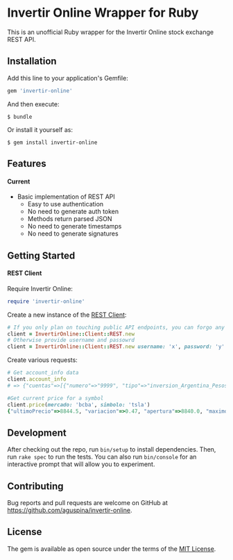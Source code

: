 # Invertir Online Wrapper for Ruby

This is an unofficial Ruby wrapper for the Invertir Online stock exchange REST API.

## Installation

Add this line to your application's Gemfile:

```ruby
gem 'invertir-online'
```

And then execute:

    $ bundle

Or install it yourself as:

    $ gem install invertir-online

## Features

#### Current

* Basic implementation of REST API
  * Easy to use authentication
  * No need to generate auth token
  * Methods return parsed JSON
  * No need to generate timestamps
  * No need to generate signatures

## Getting Started

#### REST Client

Require Invertir Online:

```ruby
require 'invertir-online'
```

Create a new instance of the [REST Client](http://www.rubydoc.info/gems/invertir-online):

```ruby
# If you only plan on touching public API endpoints, you can forgo any arguments
client = InvertirOnline::Client::REST.new
# Otherwise provide username and passowrd
client = InvertirOnline::Client::REST.new username: 'x', password: 'y'
```

Create various requests:

```ruby
# Get account_info data
client.account_info
# => {"cuentas"=>[{"numero"=>"9999", "tipo"=>"inversion_Argentina_Pesos", "moneda"=>"peso_Argentino", "disponible"=>0.0, "comprometido"=>0.0, "saldo"=>0.0, #"titulosValorizados"=>0.0, "total"=>0.0, "margenDescubierto"=>0.0, "saldos"=>[{"liquidacion"=>"inmediato", "saldo"=>0.0, "comprometido"=>0.0, "disponible"=>0.0, "disponibleOperar"=>0.0}, {"liquidacion"=>"hrs24", "saldo"=>0.0, "comprometido"=>0.0, "disponible"=>0.0, "disponibleOperar"=>0.0}, {"liquidacion"=>"hrs48", "saldo"=>0.0, "comprometido"=>0.0, "disponible"=>0.0, "disponibleOperar"=>0.0}, {"liquidacion"=>"hrs72", "saldo"=>0.0, "comprometido"=>0.0, "disponible"=>0.0, "disponibleOperar"=>0.0}, {"liquidacion"=>"masHrs72", "saldo"=>0.0, "comprometido"=>0.0, "disponible"=>0.0, "disponibleOperar"=>0.0}], "estado"=>"operable"}, {"numero"=>"9999", "tipo"=>"inversion_Argentina_Dolares", "moneda"=>"dolar_Estadounidense", "disponible"=>0.0, "comprometido"=>0.0, "saldo"=>0.0, "titulosValorizados"=>0.0, "total"=>0.0, "margenDescubierto"=>0.0, "saldos"=>[{"liquidacion"=>"inmediato", "saldo"=>0.0, "comprometido"=>0.0, "disponible"=>0.0, "disponibleOperar"=>0.0}, {"liquidacion"=>"hrs24", "saldo"=>0.0, "comprometido"=>0.0, "disponible"=>0.0, "disponibleOperar"=>0.0}, {"liquidacion"=>"hrs48", "saldo"=>0.0, "comprometido"=>0.0, "disponible"=>0.0, "disponibleOperar"=>0.0}, {"liquidacion"=>"hrs72", "saldo"=>0.0, "comprometido"=>0.0, "disponible"=>0.0, "disponibleOperar"=>0.0}, {"liquidacion"=>"masHrs72", "saldo"=>0.0, "comprometido"=>0.0, "disponible"=>0.0, "disponibleOperar"=>0.0}], "estado"=>"operable"}], "estadisticas"=>[{"descripcion"=>"Anterior", "cantidad"=>0, "volumen"=>0.0}, {"descripcion"=>"Actual", "cantidad"=>0, "volumen"=>0.0}], "totalEnPesos"=>0.0}

#Get current price for a symbol
client.price(mercado: 'bcba', simbolo: 'tsla')
{"ultimoPrecio"=>8844.5, "variacion"=>0.47, "apertura"=>8840.0, "maximo"=>9015.0, "minimo"=>8750.0, "fechaHora"=>"2021-02-05T17:00:05.553", "tendencia"=>"mantiene", "cierreAnterior"=>8844.5, "montoOperado"=>82287964.0, "volumenNominal"=>0, "precioPromedio"=>0.0, "moneda"=>"peso_Argentino", "precioAjuste"=>0.0, "interesesAbiertos"=>0.0, "puntas"=>[{"cantidadCompra"=>1.0, "precioCompra"=>8800.0, "precioVenta"=>9100.0, "cantidadVenta"=>15.0}, {"cantidadCompra"=>7.0, "precioCompra"=>8600.0, "precioVenta"=>9150.0, "cantidadVenta"=>18.0}, {"cantidadCompra"=>1.0, "precioCompra"=>8598.0, "precioVenta"=>9159.0, "cantidadVenta"=>19.0}, {"cantidadCompra"=>1.0, "precioCompra"=>8500.0, "precioVenta"=>9400.0, "cantidadVenta"=>3.0}, {"cantidadCompra"=>14.0, "precioCompra"=>8430.0, "precioVenta"=>9450.0, "cantidadVenta"=>10.0}], "cantidadOperaciones"=>1028}
```
## Development

After checking out the repo, run `bin/setup` to install dependencies. Then, run `rake spec` to run the tests. You can also run `bin/console` for an interactive prompt that will allow you to experiment.

## Contributing

Bug reports and pull requests are welcome on GitHub at https://github.com/aguspina/invertir-online.

## License

The gem is available as open source under the terms of the [MIT License](http://opensource.org/licenses/MIT).
